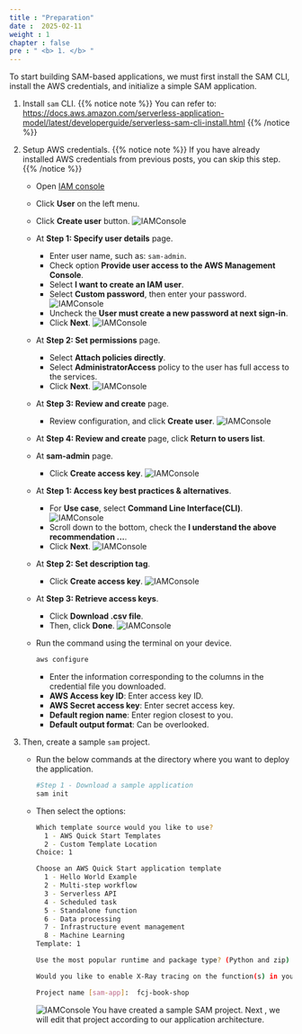 ```yaml
---
title : "Preparation"
date :  2025-02-11
weight : 1 
chapter : false
pre : " <b> 1. </b> "
---
```

To start building SAM-based applications, we must first install the SAM CLI, install the AWS credentials, and initialize a simple SAM application.

1. Install ``sam`` CLI.
{{% notice note %}}
You can refer to: <https://docs.aws.amazon.com/serverless-application-model/latest/developerguide/serverless-sam-cli-install.html>
{{% /notice %}}

2. Setup AWS credentials.
{{% notice note %}}
If you have already installed AWS credentials from previous posts, you can skip this step.
{{% /notice %}}
    - Open [IAM console](https://us-east-1.console.aws.amazon.com/iamv2/home?region=us-east-1#/home)
    - Click **User** on the left menu.
    - Click **Create user** button.
      ![IAMConsole](/images/temp/1/1.png?width=90pc)
    - At **Step 1: Specify user details** page.
      - Enter user name, such as: `sam-admin`.
      - Check option **Provide user access to the AWS Management Console**.
      - Select **I want to create an IAM user**.
      - Select **Custom password**, then enter your password.
        ![IAMConsole](/images/temp/1/2.png?width=90pc)
      - Uncheck the **User must create a new password at next sign-in**.
      - Click **Next**.
        ![IAMConsole](/images/temp/1/3.png?width=90pc)
    - At **Step 2: Set permissions** page.
      - Select **Attach policies directly**.
      - Select **AdministratorAccess** policy to the user has full access to the services.
      - Click **Next**.
        ![IAMConsole](/images/temp/1/4.png?width=90pc)
    - At **Step 3: Review and create** page.
      - Review configuration, and click **Create user**.
        ![IAMConsole](/images/temp/1/5.png?width=90pc)
    - At **Step 4: Review and create** page, click **Return to users list**.
    - At **sam-admin** page.
      - Click **Create access key**.
        ![IAMConsole](/images/temp/1/6.png?width=90pc)
    - At **Step 1: Access key best practices & alternatives**.
      - For **Use case**, select **Command Line Interface(CLI)**.
        ![IAMConsole](/images/temp/1/7.png?width=90pc)
      - Scroll down to the bottom, check the **I understand the above recommendation ...**.
      - Click **Next**.
        ![IAMConsole](/images/temp/1/8.png?width=90pc)
    - At **Step 2: Set description tag**.
      - Click **Create access key**.
        ![IAMConsole](/images/temp/1/9.png?width=90pc)
    - At **Step 3: Retrieve access keys**.
      - Click **Download .csv file**.
      - Then, click **Done**.
        ![IAMConsole](/images/temp/1/10.png?width=90pc)
    - Run the command using the terminal on your device.

        ```bash
        aws configure
        ```

      - Enter the information corresponding to the columns in the credential file you downloaded.
      - **AWS Access key ID**: Enter access key ID.
      - **AWS Secret access key**: Enter secret access key.
      - **Default region name**: Enter region closest to you.
      - **Default output format**: Can be overlooked.

3. Then, create a sample ``sam`` project.
    - Run the below commands at the directory where you want to deploy the application.

      ```bash
      #Step 1 - Download a sample application
      sam init
      ```

    - Then select the options:

      ```bash
      Which template source would you like to use?
        1 - AWS Quick Start Templates
        2 - Custom Template Location
      Choice: 1

      Choose an AWS Quick Start application template
        1 - Hello World Example
        2 - Multi-step workflow
        3 - Serverless API
        4 - Scheduled task
        5 - Standalone function
        6 - Data processing
        7 - Infrastructure event management
        8 - Machine Learning
      Template: 1

      Use the most popular runtime and package type? (Python and zip) [y/N]: y

      Would you like to enable X-Ray tracing on the function(s) in your application?  [y/N]: N

      Project name [sam-app]:  fcj-book-shop
      ```

      ![IAMConsole](/images/temp/1/11.png?width=90pc)
You have created a sample SAM project. Next , we will edit that project according to our application architecture.
